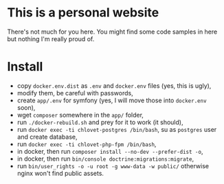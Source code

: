 # This is a personal website

There's not much for you here. You might find some code samples in here
but nothing I'm really proud of.

# Install

 - copy `docker.env.dist` as `.env` and `docker.env` files (yes, this is ugly),
 - modify them, be careful with passwords,
 - create `app/.env` for symfony (yes, I will move those into `docker.env` soon),
 - wget `composer` somewhere in the `app/` folder,
 - run `./docker-rebuild.sh` and prey for it to work (it should),
 - run `docker exec -ti chlovet-postgres /bin/bash`, su as `postgres` user and create database,
 - run `docker exec -ti chlovet-php-fpm /bin/bash`,
 - in docker, then run `composer install --no-dev --prefer-dist -o`,
 - in docker, then run `bin/console doctrine:migrations:migrate`,
 - run `bin/user_rights -o -u root -g www-data -w public/` otherwise nginx won't find public assets.

